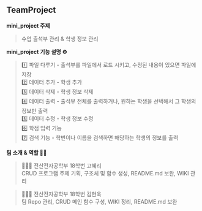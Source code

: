 ## TeamProject

**mini_project 주제**
>수업 출석부 관리 & 학생 정보 관리


**mini_project 기능 설명 ⚙️**

>    1️⃣ 파일 다루기 - 출석부를 파일에서 로드 시키고, 수정된 내용이   있으면 파일에 저장  
>    2️⃣ 데이터 추가 - 학생 추가  
>    3️⃣ 데이터 삭제 - 학생 정보 삭제  
>    4️⃣ 데이터 출력 - 출석부 전체를 출력하거나, 원하는 학생을 선택해서 그 학생의 정보만 출력  
>    5️⃣ 데이터 수정 - 학생 정보 수정  
>    6️⃣ 학점 입력 기능   
>    7️⃣ 검색 기능 - 학번이나 이름을 검색하면 해당하는 학생의 정보를 출력


**팀 소개 & 역할 🙋‍♂️**

>👩🏻‍💻 전산전자공학부 18학번 고혜리  
>CRUD 프로그램 주제 기획, 구조체 및 함수 생성, README.md 보완, WIKI 관리


>🧑🏻‍💻 전산전자공학부 18학번 김현욱  
>팀 Repo 관리, CRUD 메인 함수 구성, WIKI 정리, README.md 보완
